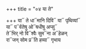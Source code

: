 +++
title = "०४ या ते"

+++
या᳓ ते धा᳓मानि दिवि᳓ या᳓ पृथिव्यां᳓  
या᳓ प᳓र्वतेषु ओ᳓षधीषु अप्सु᳓  
ते᳓भिर् नो वि᳓श्वैः सुम᳓ना अ᳓हेळन्  
रा᳓जन् सोम प्र᳓ति हव्या᳓ गृभाय